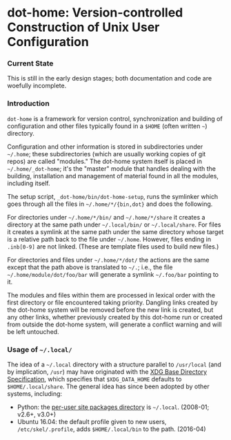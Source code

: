 dot-home: Version-controlled Construction of Unix User Configuration
====================================================================

### Current State

This is still in the early design stages; both documentation and code
are woefully incomplete.

### Introduction

`dot-home` is a framework for version control, synchronization and
building of configuration and other files typically found in a `$HOME`
(often written `~`) directory.

Configuration and other information is stored in subdirectories under
`~/.home`; these subdirectories (which are usually working copies of
git repos) are called "modules." The dot-home system itself is placed
in `~/.home/_dot-home`; it's the "master" module that handles dealing
with the building, installation and management of material found in
all the modules, including itself.

The setup script, `_dot-home/bin/dot-home-setup`, runs the symlinker
which goes through all the files in `~/.home/*/{bin,dot}` and does the
following.

For directories under `~/.home/*/bin/` and `~/.home/*/share` it creates
a directory at the same path under `~/.local/bin/` or `~/.local/share`.
For files it creates a symlink at the same path under the same directory
whose target is a relative path back to the file under `~/.home`.
However, files ending in `.inb[0-9]` are not linked. (These are template
files used to build new files.)

For directories and files under `~/.home/*/dot/` the actions are the
same except that the path above is translated to `~/.`; i.e., the file
`~/.home/module/dot/foo/bar` will generate a symlink `~/.foo/bar`
pointing to it.

The modules and files within them are processed in lexical order with
the first directory or file encountered taking priority. Dangling
links created by the dot-home system will be removed before the new
link is created, but any other links, whether previously created by
this dot-home run or created from outside the dot-home system, will
generate a conflict warning and will be left untouched.

### Usage of `~/.local/`

The idea of a `~/.local` directory with a structure parallel to
`/usr/local` (and by implication, `/usr`) may have originated with the
[XDG Base Directory Specification][xdg-base], which specifies that
`$XDG_DATA_HOME` defaults to `$HOME/.local/share`. The general idea
has since been adopted by other systems, including:

* Python: the [per-user site packages directory][py-PEP-370] is
  `~/.local`. (2008-01; v2.6+, v3.0+)
* Ubuntu 16.04: the default profile given to new users,
  `/etc/skel/.profile`, adds `$HOME/.local/bin` to the path. (2016-04)



[xdg-base]: https://specifications.freedesktop.org/basedir-spec/basedir-spec-0.6.html
[py-PEP-370]: https://www.python.org/dev/peps/pep-0370/
[py-userbase]: https://docs.python.org/2/library/site.html#site.USER_BASE
